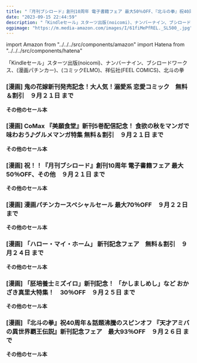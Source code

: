 ```yaml
---
title: "『月刊ブシロード』創刊10周年 電子書籍フェア 最大50％OFF、『北斗の拳』祝40周年＆話題沸騰のスピンオフ 『天才アミバの異世界覇王伝説』新刊記念フェア　最大93％OFF、「ハロー・マイ・ホーム」 新刊記念フェア　無料＆割引"
date: "2023-09-15 22:44:59"
description: "「Kindleセール」スターツ出版(noicomi)、ナンバーナイン、ブシロードワークス、(漫画パチンカー)、(コミックELMO)、祥伝社(FEEL COMICS)、北斗の拳"
ogpimage: "https://m.media-amazon.com/images/I/61fiMePfREL._SL500_.jpg"
---
```

import Amazon from "../../../src/components/amazon"
import Hatena from "../../../src/components/hatena"

「Kindleセール」スターツ出版(noicomi)、ナンバーナイン、ブシロードワークス、(漫画パチンカー)、(コミックELMO)、祥伝社(FEEL COMICS)、北斗の拳





### [漫画] 鬼の花嫁新刊発売記念！大人気！溺愛系 恋愛コミック　無料＆割引　９月２１日 まで

<Amazon asin="B0BHLDSG1Y" />


<Amazon asin="B098PW1BC3" />



<Amazon asin="B0BXNCHYR9" />


**その他のセール本**

<Hatena src="https://kyukyunyorituryo.github.io/kindle_sale/20230921s35115/" title=""/>


### [漫画] CoMax 『美願食堂』新刊5巻配信記念！ 食欲の秋をマンガで味わおう♪グルメマンガ特集 無料＆割引　９月２１日 まで

<Amazon asin="B09Z24D3HY" />



<Amazon asin="B09BBZS44Z" />



<Amazon asin="B01NA68AIU" />


**その他のセール本**

<Hatena src="https://kyukyunyorituryo.github.io/kindle_sale/20230921s35156/" title=""/>


### [漫画] 祝！！『月刊ブシロード』創刊10周年 電子書籍フェア 最大50％OFF、その他　９月２１日 まで

<Amazon asin="B0963WGWZN" />



<Amazon asin="B0BM3RC2XZ" />



<Amazon asin="B0B314WRDB" />


**その他のセール本**

<Hatena src="https://kyukyunyorituryo.github.io/kindle_sale/20230921s35203/" title=""/>


### [漫画] 漫画パチンカースペシャルセール 最大70％OFF　９月２２日 まで

<Amazon asin="B095JZ4WHD" />


<Amazon asin="B0BZJMGNW7" />


<Amazon asin="B0BSXDC3LX" />


**その他のセール本**

<Hatena src="https://kyukyunyorituryo.github.io/kindle_sale/20230922s35163/" title=""/>


### [漫画] 「ハロー・マイ・ホーム」 新刊記念フェア　無料＆割引　９月２４日 まで

<Amazon asin="B0BV1LPPJS" />


<Amazon asin="B0B1D7FL43" />


<Amazon asin="B09XD8D224" />


**その他のセール本**

<Hatena src="https://kyukyunyorituryo.github.io/kindle_sale/20230924s35181/" title=""/>


### [漫画] 「胚培養士ミズイロ」新刊記念！ 「かしましめし」など おかざき真里大特集！　30％OFF　９月２５日 まで

<Amazon asin="B07CZF97Q3" />


<Amazon asin="B079NVVVZL" />


<Amazon asin="B00JB34XQ4" />


**その他のセール本**

<Hatena src="https://kyukyunyorituryo.github.io/kindle_sale/20230925s35223/" title=""/>


### [漫画] 『北斗の拳』祝40周年＆話題沸騰のスピンオフ 『天才アミバの異世界覇王伝説』新刊記念フェア　最大93％OFF　９月２６日 まで

<Amazon asin="B00YV3ZR3C" />


<Amazon asin="B07H3K9QBR" />


<Amazon asin="B09T9SQHVK" />


**その他のセール本**

<Hatena src="https://kyukyunyorituryo.github.io/kindle_sale/20230926s35216/" title=""/>

